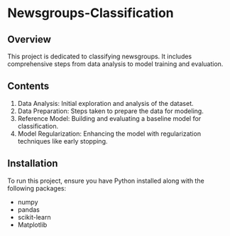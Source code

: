 # Newsgroups-Classification
## Overview
This project is dedicated to classifying newsgroups. It includes comprehensive steps from data analysis to model training and evaluation.

## Contents
1. Data Analysis: Initial exploration and analysis of the dataset.
2. Data Preparation: Steps taken to prepare the data for modeling.
3. Reference Model: Building and evaluating a baseline model for classification.
4. Model Regularization: Enhancing the model with regularization techniques like early stopping.
## Installation
To run this project, ensure you have Python installed along with the following packages:

* numpy
* pandas
* scikit-learn
* Matplotlib
